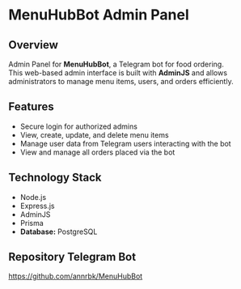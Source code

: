 # MenuHubBot Admin Panel

## Overview

Admin Panel for **MenuHubBot**, a Telegram bot for food ordering.  
This web-based admin interface is built with **AdminJS** and allows administrators to manage menu items, users, and orders efficiently.

## Features

- Secure login for authorized admins  
- View, create, update, and delete menu items  
- Manage user data from Telegram users interacting with the bot  
- View and manage all orders placed via the bot  

## Technology Stack

- Node.js  
- Express.js  
- AdminJS  
- Prisma  
- **Database:** PostgreSQL

## Repository Telegram Bot
https://github.com/annrbk/MenuHubBot
